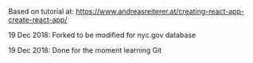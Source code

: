 Based on tutorial at: https://www.andreasreiterer.at/creating-react-app-create-react-app/

19 Dec 2018: Forked to be modified for nyc.gov database

19 Dec 2018: Done for the moment learning Git